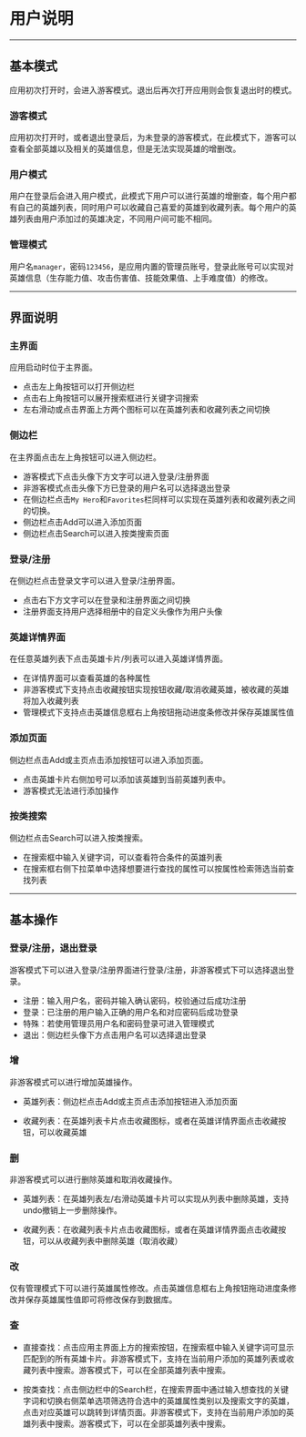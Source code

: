 # 用户说明

---
## 基本模式

应用初次打开时，会进入游客模式。退出后再次打开应用则会恢复退出时的模式。

### 游客模式
应用初次打开时，或者退出登录后，为未登录的游客模式，在此模式下，游客可以查看全部英雄以及相关的英雄信息，但是无法实现英雄的增删改。

### 用户模式
用户在登录后会进入用户模式，此模式下用户可以进行英雄的增删查，每个用户都有自己的英雄列表，同时用户可以收藏自己喜爱的英雄到收藏列表。每个用户的英雄列表由用户添加过的英雄决定，不同用户间可能不相同。

### 管理模式
用户名`manager`，密码`123456`，是应用内置的管理员账号，登录此账号可以实现对英雄信息（生存能力值、攻击伤害值、技能效果值、上手难度值）的修改。

---

## 界面说明

### 主界面
应用启动时位于主界面。

+ 点击左上角按钮可以打开侧边栏
+ 点击右上角按钮可以展开搜索框进行关键字词搜索
+ 左右滑动或点击界面上方两个图标可以在英雄列表和收藏列表之间切换

### 侧边栏
在主界面点击左上角按钮可以进入侧边栏。

+ 游客模式下点击头像下方文字可以进入登录/注册界面
+ 非游客模式点击头像下方已登录的用户名可以选择退出登录
+ 在侧边栏点击`My Hero`和`Favorites`栏同样可以实现在英雄列表和收藏列表之间的切换。
+ 侧边栏点击Add可以进入添加页面
+ 侧边栏点击Search可以进入按类搜索页面

### 登录/注册
在侧边栏点击登录文字可以进入登录/注册界面。

+ 点击右下方文字可以在登录和注册界面之间切换
+ 注册界面支持用户选择相册中的自定义头像作为用户头像

### 英雄详情界面
在任意英雄列表下点击英雄卡片/列表可以进入英雄详情界面。

+ 在详情界面可以查看英雄的各种属性
+ 非游客模式下支持点击收藏按钮实现按钮收藏/取消收藏英雄，被收藏的英雄将加入收藏列表
+ 管理模式下支持点击英雄信息框右上角按钮拖动进度条修改并保存英雄属性值

### 添加页面
侧边栏点击Add或主页点击添加按钮可以进入添加页面。

+ 点击英雄卡片右侧加号可以添加该英雄到当前英雄列表中。
+ 游客模式无法进行添加操作

### 按类搜索
侧边栏点击Search可以进入按类搜索。

+ 在搜索框中输入关键字词，可以查看符合条件的英雄列表
+ 在搜索框右侧下拉菜单中选择想要进行查找的属性可以按属性检索筛选当前查找列表

---

## 基本操作

### 登录/注册，退出登录
游客模式下可以进入登录/注册界面进行登录/注册，非游客模式下可以选择退出登录。

+ 注册：输入用户名，密码并输入确认密码，校验通过后成功注册
+ 登录：已注册的用户输入正确的用户名和对应密码后成功登录
+ 特殊：若使用管理员用户名和密码登录可进入管理模式
+ 退出：侧边栏头像下方点击用户名可以选择退出登录

### 增
非游客模式可以进行增加英雄操作。

+ 英雄列表：侧边栏点击Add或主页点击添加按钮进入添加页面

+ 收藏列表：在英雄列表卡片点击收藏图标，或者在英雄详情界面点击收藏按钮，可以收藏英雄

### 删
非游客模式可以进行删除英雄和取消收藏操作。

+ 英雄列表：在英雄列表左/右滑动英雄卡片可以实现从列表中删除英雄，支持undo撤销上一步删除操作。

+ 收藏列表：在收藏列表卡片点击收藏图标，或者在英雄详情界面点击收藏按钮，可以从收藏列表中删除英雄（取消收藏）

### 改
仅有管理模式下可以进行英雄属性修改。点击英雄信息框右上角按钮拖动进度条修改并保存英雄属性值即可将修改保存到数据库。

### 查

+ 直接查找：点击应用主界面上方的搜索按钮，在搜索框中输入关键字词可显示匹配到的所有英雄卡片。非游客模式下，支持在当前用户添加的英雄列表或收藏列表中搜索。游客模式下，可以在全部英雄列表中搜索。

+ 按类查找：点击侧边栏中的Search栏，在搜索界面中通过输入想查找的关键字词和切换右侧菜单选项筛选符合选中的英雄属性类别以及搜索文字的英雄，点击对应英雄可以跳转到详情页面。非游客模式下，支持在当前用户添加的英雄列表中搜索。游客模式下，可以在全部英雄列表中搜索。

